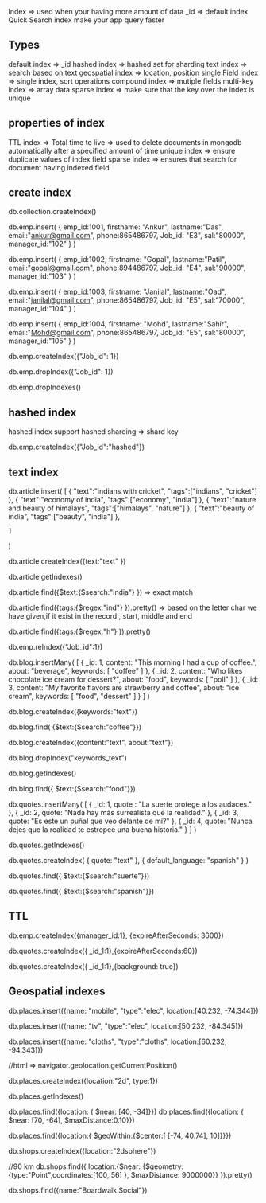 Index => used when your having more amount of data
_id => default index
Quick Search
index make your app query faster

Types
-----

default index => _id
hashed index => hashed set for sharding 
text index => search based on text
geospatial index => location, position
single Field index => single index, sort operations
compound index => mutiple fields
multi-key index => array data 
sparse index => make sure that the key over the index is unique

properties of index
--------------------

TTL index => Total time to live  => used to delete documents in mongodb automatically after a specified amount of time
unique index => ensure duplicate values of index field
sparse index  => ensures that search for document having indexed field 

create index
------------

db.collection.createIndex()

db.emp.insert(
    {
        emp_id:1001,
        firstname: "Ankur",
        lastname:"Das",
        email:"ankur@gmail.com",
        phone:865486797,
        Job_id: "E3",
        sal:"80000",
        manager_id:"102"
    }
)

db.emp.insert(
    {
        emp_id:1002,
        firstname: "Gopal",
        lastname:"Patil",
        email:"gopal@gmail.com",
        phone:894486797,
        Job_id: "E4",
        sal:"90000",
        manager_id:"103"
    }
)


db.emp.insert(
    {
        emp_id:1003,
        firstname: "Janilal",
        lastname:"Oad",
        email:"janilal@gmail.com",
        phone:865486797,
        Job_id: "E5",
        sal:"70000",
        manager_id:"104"
    }
)

db.emp.insert(
    {
        emp_id:1004,
        firstname: "Mohd",
        lastname:"Sahir",
        email:"Mohd@gmail.com",
        phone:865486797,
        Job_id: "E5",
        sal:"80000",
        manager_id:"105"
    }
)

db.emp.createIndex({"Job_id": 1})

db.emp.dropIndex({"Job_id": 1})

db.emp.dropIndexes()

hashed index
-------------

hashed index support hashed sharding  => shard key 

db.emp.createIndex({"Job_id":"hashed"})


text index
---------------

db.article.insert(
    [
        { "text":"indians with cricket", "tags":["indians", "cricket"]  },
         { "text":"economy of india", "tags":["economy", "india"]  },
          { "text":"nature and beauty of himalays", "tags":["himalays", "nature"]  },
           { "text":"beauty of india", "tags":["beauty", "india"]  },
          
    ]
)

db.article.createIndex({text:"text" })


db.article.getIndexes()


db.article.find({$text:{$search:"india"} }) => exact match



db.article.find({tags:{$regex:"ind"} }).pretty() => based on the letter char we have given,if it exist in the record , start, middle and end  

db.article.find({tags:{$regex:"h"} }).pretty()

db.emp.reIndex({"Job_id":1})


db.blog.insertMany( [
   {
     _id: 1,
     content: "This morning I had a cup of coffee.",
     about: "beverage",
     keywords: [ "coffee" ]
   },
   {
     _id: 2,
     content: "Who likes chocolate ice cream for dessert?",
     about: "food",
     keywords: [ "poll" ]
   },
   {
     _id: 3,
     content: "My favorite flavors are strawberry and coffee",
     about: "ice cream",
     keywords: [ "food", "dessert" ]
   }
] )

db.blog.createIndex({keywords:"text"})

db.blog.find( {$text:{$search:"coffee"}})

db.blog.createIndex({content:"text", about:"text"})


db.blog.dropIndex("keywords_text")

db.blog.getIndexes()

db.blog.find({ $text:{$search:"food"}})



db.quotes.insertMany( [
   {
      _id: 1,
      quote : "La suerte protege a los audaces."
   },
   {
      _id: 2,
      quote: "Nada hay más surrealista que la realidad."
   },
   {
      _id: 3,
      quote: "Es este un puñal que veo delante de mí?"
   },
   {
      _id: 4,
      quote: "Nunca dejes que la realidad te estropee una buena historia."
   }
] )

db.quotes.getIndexes()

db.quotes.createIndex(
   { quote: "text" },
   { default_language: "spanish" }
)


db.quotes.find({ $text:{$search:"suerte"}})

db.quotes.find({ $text:{$search:"spanish"}})


TTL
-----

db.emp.createIndex({manager_id:1}, {expireAfterSeconds: 3600})


db.quotes.createIndex({ _id_1:1},{expireAfterSeconds:60})


db.quotes.createIndex({ _id_1:1},{background: true})


Geospatial indexes
--------------------

db.places.insert({name: "mobile", "type":"elec", location:[40.232, -74.344]})

db.places.insert({name: "tv", "type":"elec", location:[50.232, -84.345]})

db.places.insert({name: "cloths", "type":"cloths", location:[60.232, -94.343]})

//html  => navigator.geolocation.getCurrentPosition()

db.places.createIndex({location:"2d", type:1})

db.places.getIndexes()


db.places.find({location: { $near: [40, -34]}})
db.places.find({location: { $near: [70, -64], $maxDistance:0.10}})

db.places.find({location:{ $geoWithin:{$center:[ [-74, 40.74], 10]}}})

db.shops.createIndex({location:"2dsphere"})

//90 km
db.shops.find({
    location:{$near: {$geometry:{type:"Point",coordinates:[100, 56] }, $maxDistance: 9000000}} 
}).pretty()

db.shops.find({name:"Boardwalk Social"})